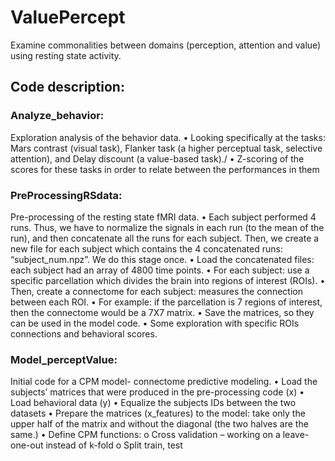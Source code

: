 # ValuePercept
Examine commonalities between domains (perception, attention and value) using resting state activity.

## Code description:
### Analyze_behavior:
Exploration analysis of the behavior data.
•	Looking specifically at the tasks: Mars contrast (visual task), Flanker task (a higher perceptual task, selective attention), and Delay discount (a value-based task)./
•	Z-scoring of the scores for these tasks in order to relate between the performances in them

### PreProcessingRSdata:
Pre-processing of the resting state fMRI data.
•	Each subject performed 4 runs. Thus, we have to normalize the signals in each run (to the mean of the run), and then concatenate all the runs for each subject. Then, we create a new file for each subject which contains the 4 concatenated runs: “subject_num.npz”. We do this stage once.
•	Load the concatenated files: each subject had an array of 4800 time points.
•	For each subject: use a specific parcellation which divides the brain into regions of interest (ROIs).
•	Then, create a connectome for each subject: measures the connection between each ROI.
•	For example: if the parcellation is 7 regions of interest, then the connectome would be a 7X7 matrix.
•	Save the matrices, so they can be used in the model code.
•	Some exploration with specific ROIs connections and behavioral scores.

### Model_perceptValue:
Initial code for a CPM model- connectome predictive modeling.
•	Load the subjects’ matrices that were produced in the pre-processing code (x)
•	Load behavioral data (y)
•	Equalize the subjects IDs between the two datasets
•	Prepare the matrices (x_features) to the model: take only the upper half of the matrix and without the diagonal (the two halves are the same.)
•	Define CPM functions:
o	Cross validation – working on a leave-one-out instead of k-fold
o	Split train, test

